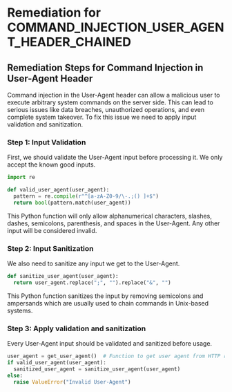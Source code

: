 # Remediation for COMMAND_INJECTION_USER_AGENT_HEADER_CHAINED

## Remediation Steps for Command Injection in User-Agent Header

Command injection in the User-Agent header can allow a malicious user to execute arbitrary system commands on the server side. This can lead to serious issues like data breaches, unauthorized operations, and even complete system takeover. To fix this issue we need to apply input validation and sanitization.

### Step 1: Input Validation
First, we should validate the User-Agent input before processing it. We only accept the known good inputs.

```python
import re

def valid_user_agent(user_agent):
  pattern = re.compile(r"^[a-zA-Z0-9/\-.;() ]+$")
  return bool(pattern.match(user_agent))
```
This Python function will only allow alphanumerical characters, slashes, dashes, semicolons, parenthesis, and spaces in the User-Agent. Any other input will be considered invalid.

### Step 2: Input Sanitization
We also need to sanitize any input we get to the User-Agent.

```python
def sanitize_user_agent(user_agent):
  return user_agent.replace(";", "").replace("&", "")
```
This Python function sanitizes the input by removing semicolons and ampersands which are usually used to chain commands in Unix-based systems.

### Step 3: Apply validation and sanitization
Every User-Agent input should be validated and sanitized before usage.

```python
user_agent = get_user_agent()  # Function to get user agent from HTTP request headers
if valid_user_agent(user_agent):
  sanitized_user_agent = sanitize_user_agent(user_agent)
else:
  raise ValueError("Invalid User-Agent")
```